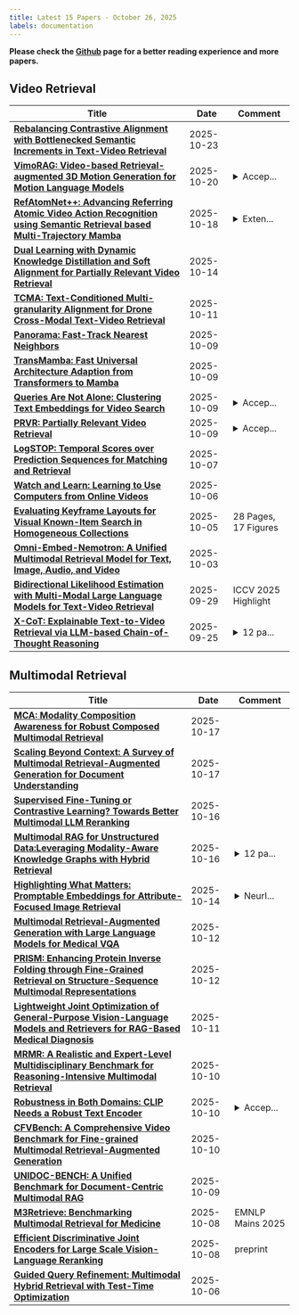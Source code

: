 ```yaml
---
title: Latest 15 Papers - October 26, 2025
labels: documentation
---
```

**Please check the [Github](https://github.com/PapowFish/DailyArXiv) page for a better reading experience and more papers.**

## Video Retrieval
| **Title** | **Date** | **Comment** |
| --- | --- | --- |
| **[Rebalancing Contrastive Alignment with Bottlenecked Semantic Increments in Text-Video Retrieval](http://arxiv.org/abs/2505.12499v5)** | 2025-10-23 |  |
| **[VimoRAG: Video-based Retrieval-augmented 3D Motion Generation for Motion Language Models](http://arxiv.org/abs/2508.12081v2)** | 2025-10-20 | <details><summary>Accep...</summary><p>Accepted by NeurIPS 2025; Project Page: https://walkermitty.github.io/VimoRAG</p></details> |
| **[RefAtomNet++: Advancing Referring Atomic Video Action Recognition using Semantic Retrieval based Multi-Trajectory Mamba](http://arxiv.org/abs/2510.16444v1)** | 2025-10-18 | <details><summary>Exten...</summary><p>Extended version of ECCV 2024 paper arXiv:2407.01872. The dataset and code are released at https://github.com/KPeng9510/refAVA2</p></details> |
| **[Dual Learning with Dynamic Knowledge Distillation and Soft Alignment for Partially Relevant Video Retrieval](http://arxiv.org/abs/2510.12283v1)** | 2025-10-14 |  |
| **[TCMA: Text-Conditioned Multi-granularity Alignment for Drone Cross-Modal Text-Video Retrieval](http://arxiv.org/abs/2510.10180v1)** | 2025-10-11 |  |
| **[Panorama: Fast-Track Nearest Neighbors](http://arxiv.org/abs/2510.00566v2)** | 2025-10-09 |  |
| **[TransMamba: Fast Universal Architecture Adaption from Transformers to Mamba](http://arxiv.org/abs/2502.15130v2)** | 2025-10-09 |  |
| **[Queries Are Not Alone: Clustering Text Embeddings for Video Search](http://arxiv.org/abs/2510.07720v1)** | 2025-10-09 | <details><summary>Accep...</summary><p>Accepted by International ACM SIGIR Conference on Research and Development in Information Retrieval 2025</p></details> |
| **[PRVR: Partially Relevant Video Retrieval](http://arxiv.org/abs/2208.12510v2)** | 2025-10-09 | <details><summary>Accep...</summary><p>Accepted by TPAMI. The paper's homepage is https://github.com/HuiGuanLab/ms-sl-pp</p></details> |
| **[LogSTOP: Temporal Scores over Prediction Sequences for Matching and Retrieval](http://arxiv.org/abs/2510.06512v1)** | 2025-10-07 |  |
| **[Watch and Learn: Learning to Use Computers from Online Videos](http://arxiv.org/abs/2510.04673v1)** | 2025-10-06 |  |
| **[Evaluating Keyframe Layouts for Visual Known-Item Search in Homogeneous Collections](http://arxiv.org/abs/2510.04396v1)** | 2025-10-05 | 28 Pages, 17 Figures |
| **[Omni-Embed-Nemotron: A Unified Multimodal Retrieval Model for Text, Image, Audio, and Video](http://arxiv.org/abs/2510.03458v1)** | 2025-10-03 |  |
| **[Bidirectional Likelihood Estimation with Multi-Modal Large Language Models for Text-Video Retrieval](http://arxiv.org/abs/2507.23284v3)** | 2025-09-29 | ICCV 2025 Highlight |
| **[X-CoT: Explainable Text-to-Video Retrieval via LLM-based Chain-of-Thought Reasoning](http://arxiv.org/abs/2509.21559v1)** | 2025-09-25 | <details><summary>12 pa...</summary><p>12 pages, 7 figures. Accepted at EMNLP 2025 (Main Conference)</p></details> |

## Multimodal Retrieval
| **Title** | **Date** | **Comment** |
| --- | --- | --- |
| **[MCA: Modality Composition Awareness for Robust Composed Multimodal Retrieval](http://arxiv.org/abs/2510.15543v1)** | 2025-10-17 |  |
| **[Scaling Beyond Context: A Survey of Multimodal Retrieval-Augmented Generation for Document Understanding](http://arxiv.org/abs/2510.15253v1)** | 2025-10-17 |  |
| **[Supervised Fine-Tuning or Contrastive Learning? Towards Better Multimodal LLM Reranking](http://arxiv.org/abs/2510.14824v1)** | 2025-10-16 |  |
| **[Multimodal RAG for Unstructured Data:Leveraging Modality-Aware Knowledge Graphs with Hybrid Retrieval](http://arxiv.org/abs/2510.14592v1)** | 2025-10-16 | <details><summary>12 pa...</summary><p>12 pages, 6 figures, submitted for review</p></details> |
| **[Highlighting What Matters: Promptable Embeddings for Attribute-Focused Image Retrieval](http://arxiv.org/abs/2505.15877v2)** | 2025-10-14 | <details><summary>NeurI...</summary><p>NeurIPS 2025; 27 pages, 6 figures</p></details> |
| **[Multimodal Retrieval-Augmented Generation with Large Language Models for Medical VQA](http://arxiv.org/abs/2510.13856v1)** | 2025-10-12 |  |
| **[PRISM: Enhancing Protein Inverse Folding through Fine-Grained Retrieval on Structure-Sequence Multimodal Representations](http://arxiv.org/abs/2510.11750v1)** | 2025-10-12 |  |
| **[Lightweight Joint Optimization of General-Purpose Vision-Language Models and Retrievers for RAG-Based Medical Diagnosis](http://arxiv.org/abs/2508.17394v3)** | 2025-10-11 |  |
| **[MRMR: A Realistic and Expert-Level Multidisciplinary Benchmark for Reasoning-Intensive Multimodal Retrieval](http://arxiv.org/abs/2510.09510v1)** | 2025-10-10 |  |
| **[Robustness in Both Domains: CLIP Needs a Robust Text Encoder](http://arxiv.org/abs/2506.03355v2)** | 2025-10-10 | <details><summary>Accep...</summary><p>Accepted in NeurIPS 2025</p></details> |
| **[CFVBench: A Comprehensive Video Benchmark for Fine-grained Multimodal Retrieval-Augmented Generation](http://arxiv.org/abs/2510.09266v1)** | 2025-10-10 |  |
| **[UNIDOC-BENCH: A Unified Benchmark for Document-Centric Multimodal RAG](http://arxiv.org/abs/2510.03663v2)** | 2025-10-09 |  |
| **[M3Retrieve: Benchmarking Multimodal Retrieval for Medicine](http://arxiv.org/abs/2510.06888v1)** | 2025-10-08 | EMNLP Mains 2025 |
| **[Efficient Discriminative Joint Encoders for Large Scale Vision-Language Reranking](http://arxiv.org/abs/2510.06820v1)** | 2025-10-08 | preprint |
| **[Guided Query Refinement: Multimodal Hybrid Retrieval with Test-Time Optimization](http://arxiv.org/abs/2510.05038v1)** | 2025-10-06 |  |

